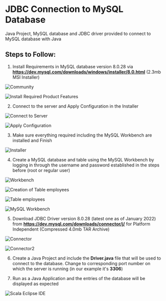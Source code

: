# JDBC Connection to MySQL Database
Java Project, MySQL database and JDBC driver provided to connect to MySQL database with Java

## Steps to Follow:

1) Install Requirements in MySQL database version 8.0.28 via **https://dev.mysql.com/downloads/windows/installer/8.0.html** (2.3mb MSI Installer)

![Community](https://user-images.githubusercontent.com/88712232/151714466-b1d039f1-73a0-44ce-b216-65cb63633417.jpg)


![Install Required Product Features](https://user-images.githubusercontent.com/88712232/151714329-607b076c-969f-4ebe-a8ff-a2baad113902.jpg)


2) Connect to the server and Apply Configuration in the Installer

![Connect to Server](https://user-images.githubusercontent.com/88712232/151714350-9a628749-e55d-4321-bd31-96b9f7d3a955.jpg)

![Apply Configuration](https://user-images.githubusercontent.com/88712232/151714355-568d340c-a111-4c73-a455-db40653939c9.jpg)


3) Make sure everything required including the MySQL Workbench are installed and Finish

![Installer](https://user-images.githubusercontent.com/88712232/151714383-2ec691a1-b6f3-479f-8802-b67dc5872f4c.jpg)


4) Create a MySQL database and table using the MySQL Workbench by logging in through the username and password established in the steps before (root or regular user)

![Workbench](https://user-images.githubusercontent.com/88712232/151714392-6779a2c7-ab95-4e96-be02-0c65bf2d4128.jpg)

![Creation of Table employees](https://user-images.githubusercontent.com/88712232/151714550-8dc07bd5-d1fc-4191-9f21-ff0ff05f1c63.jpg)

![Table employees](https://user-images.githubusercontent.com/88712232/151714555-a95c18d5-7d58-42cd-9ead-5ee4cbe3e73b.jpg)

![MySQL Workbench](https://user-images.githubusercontent.com/88712232/151714397-0d728723-f307-4b9f-992f-c263da333610.jpg)


5) Download JDBC Driver version 8.0.28 (latest one as of January 2022) from **https://dev.mysql.com/downloads/connector/j/** for Platform Independent (Compressed 4.0mb TAR Archive)

![Connector](https://user-images.githubusercontent.com/88712232/151714475-b95157e0-d27f-4b7f-9e84-e824b7b6c920.jpg)

![Connector2](https://user-images.githubusercontent.com/88712232/151714708-9235a338-4334-4168-b97f-0d0fdd737af8.jpg)


6) Create a Java Project and include the **Driver.java** file that will be used to connect to the database. Change to corresponding port number on which the server is running (in our example it's **3306**)


7) Run as a Java Application and the entries of the database will be displayed as expected

![Scala Eclipse IDE](https://user-images.githubusercontent.com/88712232/151714485-7421c0ea-6d91-4981-a19c-d0494ca9950f.jpg)
